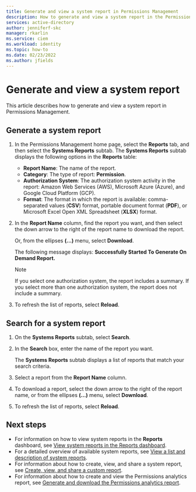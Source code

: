 ```yaml
---
title: Generate and view a system report in Permissions Management
description: How to generate and view a system report in the Permissions Management.
services: active-directory
author: jenniferf-skc
manager: rkarlin
ms.service: ciem
ms.workload: identity
ms.topic: how-to
ms.date: 02/23/2022
ms.author: jfields
---
```


# Generate and view a system report

This article describes how to generate and view a system report in Permissions Management.

## Generate a system report

1. In the Permissions Management home page, select the **Reports** tab, and then select the **Systems Reports** subtab.
    The **Systems Reports** subtab displays the following options in the **Reports** table:

    - **Report Name**: The name of the report.
    - **Category**: The type of report: **Permission**.
    - **Authorization System**: The authorization system activity in the report: Amazon Web Services (AWS), Microsoft Azure (Azure), and Google Cloud Platform (GCP).
    - **Format**: The format in which the report is available: comma-separated values (**CSV**) format, portable document format (**PDF**), or Microsoft Excel Open XML Spreadsheet (**XLSX**) format.

1. In the **Report Name** column, find the report you want, and then select the down arrow to the right of the report name to download the report.

    Or, from the ellipses **(...)** menu, select **Download**.

    The following message displays: **Successfully Started To Generate On Demand Report.**

    > [!NOTE]
    > If you select one authorization system, the report includes a summary. If you select more than one authorization system, the report does not include a summary.

1. To refresh the list of reports, select **Reload**.

## Search for a system report

1. On the **Systems Reports** subtab, select **Search**.
1. In the **Search** box, enter the name of the report you want.

    The **Systems Reports** subtab displays a list of reports that match your search criteria.
1. Select a report from the **Report Name** column.
1. To download a report, select the down arrow to the right of the report name, or from the ellipses **(...)** menu, select **Download**.
1. To refresh the list of reports, select **Reload**.


## Next steps

- For information on how to view system reports in the **Reports** dashboard, see [View system reports in the Reports dashboard](product-reports.md).
- For a detailed overview of available system reports, see [View a list and description of system reports](all-reports.md).
- For information about how to create, view, and share a system report, see [Create, view, and share a custom report](report-view-system-report.md).
- For information about how to create and view the Permissions analytics report, see [Generate and download the Permissions analytics report](product-permissions-analytics-reports.md).
